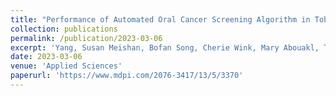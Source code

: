 ```yaml
---
title: "Performance of Automated Oral Cancer Screening Algorithm in Tobacco Users vs. Non-Tobacco Users"
collection: publications
permalink: /publication/2023-03-06
excerpt: 'Yang, Susan Meishan, Bofan Song, Cherie Wink, Mary Abouakl, Thair Takesh, Michelle Hurlbutt, Dana Dinica, Amber Davis, Rongguang Liang, and Petra Wilder-Smith. "Performance of Automated Oral Cancer Screening Algorithm in Tobacco Users vs. Non-Tobacco Users." Applied Sciences 13, no. 5 (2023): 3370.'
date: 2023-03-06
venue: 'Applied Sciences'
paperurl: 'https://www.mdpi.com/2076-3417/13/5/3370'
---
```


